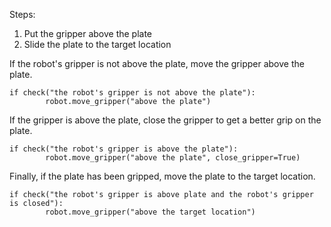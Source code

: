 

Steps:
 1. Put the gripper above the plate
 2. Slide the plate to the target location

If the robot's gripper is not above the plate, move the gripper above the plate.

```
if check("the robot's gripper is not above the plate"):
        robot.move_gripper("above the plate")
```

If the gripper is above the plate, close the gripper to get a better grip on the plate.

```
if check("the robot's gripper is above the plate"):
        robot.move_gripper("above the plate", close_gripper=True)
```

Finally, if the plate has been gripped, move the plate to the target location.

```
if check("the robot's gripper is above plate and the robot's gripper is closed"):
        robot.move_gripper("above the target location")
```